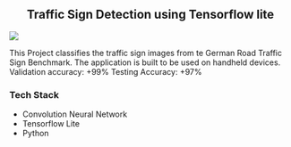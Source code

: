 <p align="center">
 <h2 align="center">Traffic Sign Detection using Tensorflow lite</h2>
 <img src="https://img.shields.io/badge/Status-active%20Development-yellow">
</p>

This Project classifies the traffic sign images from te German Road Traffic Sign Benchmark. The application is built to be used on handheld devices.
<br>
Validation accuracy: +99%
Testing Accuracy: +97%
### Tech Stack
- Convolution Neural Network
- Tensorflow Lite
- Python
